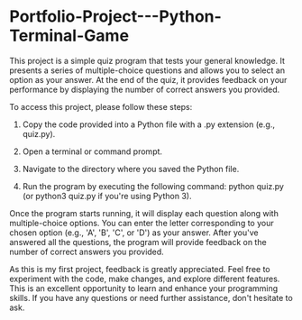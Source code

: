 # Portfolio-Project---Python-Terminal-Game
This project is a simple quiz program that tests your general knowledge. It presents a series of multiple-choice questions and allows you to select an option as your answer. At the end of the quiz, it provides feedback on your performance by displaying the number of correct answers you provided.

To access this project, please follow these steps:

1. Copy the code provided into a Python file with a .py extension (e.g., quiz.py).

2. Open a terminal or command prompt.
   
3. Navigate to the directory where you saved the Python file.

4. Run the program by executing the following command: python quiz.py (or python3 quiz.py if you're using Python 3).

Once the program starts running, it will display each question along with multiple-choice options. You can enter the letter corresponding to your chosen option (e.g., 'A', 'B', 'C', or 'D') as your answer. After you've answered all the questions, the program will provide feedback on the number of correct answers you provided.

As this is my first project, feedback is greatly appreciated. Feel free to experiment with the code, make changes, and explore different features. This is an excellent opportunity to learn and enhance your programming skills. If you have any questions or need further assistance, don't hesitate to ask.
